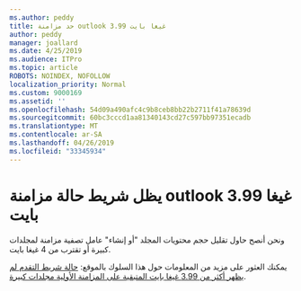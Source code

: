 ```yaml
---
ms.author: peddy
title: حد مزامنة outlook 3.99 غيغا بايت
author: peddy
manager: joallard
ms.date: 4/25/2019
ms.audience: ITPro
ms.topic: article
ROBOTS: NOINDEX, NOFOLLOW
localization_priority: Normal
ms.custom: 9000169
ms.assetid: ''
ms.openlocfilehash: 54d09a490afc4c9b8ceb8bb22b2711f41a78639d
ms.sourcegitcommit: 60bc3cccd1aa81340143cd27c597bb97351ecadb
ms.translationtype: MT
ms.contentlocale: ar-SA
ms.lasthandoff: 04/26/2019
ms.locfileid: "33345934"
---
```

# <a name="outlook-sync-status-bar-remains-at-399-gb"></a>يظل شريط حالة مزامنة outlook 3.99 غيغا بايت
ونحن أنصح حاول تقليل حجم محتويات المجلد "أو إنشاء" عامل تصفية مزامنة لمجلدات كبيرة أو تقترب من 4 غيغا بايت.

يمكنك العثور على مزيد من المعلومات حول هذا السلوك بالموقع: [حالة شريط التقدم لم يظهر أكثر من 3.99 غيغا بايت المتبقية على المزامنة الأولية مجلدات كبيرة](https://support.microsoft.com/en-us/help/2738323/status-bar-progress-never-shows-more-than-3-99-gb-remaining-on-initial).
